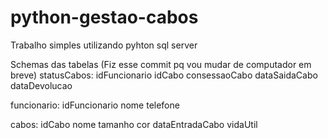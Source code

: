 # python-gestao-cabos

Trabalho simples utilizando pyhton sql server

Schemas das tabelas (Fiz esse commit pq vou mudar de computador em breve)
statusCabos:
    idFuncionario
    idCabo
    consessaoCabo
    dataSaidaCabo
    dataDevolucao

funcionario:
    idFuncionario
    nome
    telefone

cabos:
    idCabo
    nome
    tamanho
    cor
    dataEntradaCabo
    vidaUtil
